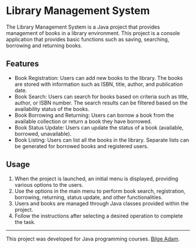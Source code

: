# Library Management System

The Library Management System is a Java project that provides management of books in a library environment. This project is a console application that provides basic functions such as saving, searching, borrowing and returning books.

## Features

- Book Registration: Users can add new books to the library. The books are stored with information such as ISBN, title, author, and publication date.
- Book Search: Users can search for books based on criteria such as title, author, or ISBN number. The search results can be filtered based on the availability status of the books.
- Book Borrowing and Returning: Users can borrow a book from the available collection or return a book they have borrowed.
- Book Status Update: Users can update the status of a book (available, borrowed, unavailable).
- Book Listing: Users can list all the books in the library. Separate lists can be generated for borrowed books and registered users.

## Usage

1. When the project is launched, an initial menu is displayed, providing various options to the users.
2. Use the options in the main menu to perform book search, registration, borrowing, returning, status update, and other functionalities.
3. Users and books are managed through Java classes provided within the project.
4. Follow the instructions after selecting a desired operation to complete the task.

---

This project was developed for Java programming courses. [Bilge Adam](https://www.bilgeadam.com/).
